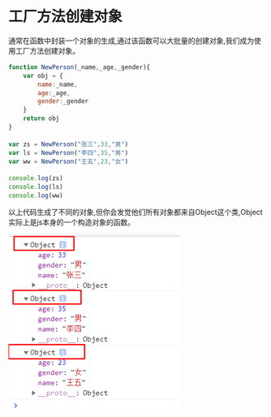 # 工厂方法创建对象

通常在函数中封装一个对象的生成,通过该函数可以大批量的创建对象,我们成为使用工厂方法创建对象。

```javascript
function NewPerson(_name,_age,_gender){
	var obj = {
		name:_name,
		age:_age,
		gender:_gender
	}
	return obj
}

var zs = NewPerson("张三",33,"男")
var ls = NewPerson("李四",35,"男")
var ww = NewPerson("王五",23,"女")

console.log(zs)
console.log(ls)
console.log(ww)
```

以上代码生成了不同的对象,但你会发觉他们所有对象都来自Object这个类,Object实际上是js本身的一个构造对象的函数。

![](./images/object.png)

